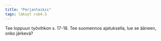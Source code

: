 ```yaml
---
title: "Perjantaiksi"
tags: läksyt rub4.5
---
```


Tee loppuun työvihkon s. 17-18. Tee suomennos ajatuksella, lue se ääneen, onko järkevä?